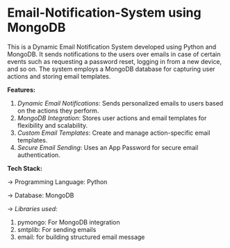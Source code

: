 # Email-Notification-System using MongoDB
This is a Dynamic Email Notification System developed using Python and MongoDB. It sends notifications to the users over emails in case of certain events such as requesting a password reset, logging in from a new device, and so on. The system employs a MongoDB database for capturing user actions and storing email templates.

**Features:**
1) _Dynamic Email Notifications_: Sends personalized emails to users based on the actions they perform.
2) _MongoDB Integration_:         Stores user actions and email templates for flexibility and scalability.
3) _Custom Email Templates_:       Create and manage action-specific email templates.
4) _Secure Email Sending_:       Uses an App Password for secure email authentication.
   
**Tech Stack:**


-> Programming Language: Python

-> Database: MongoDB

-> _Libraries used:_

1) pymongo:  For MongoDB integration
2) smtplib:  For sending emails
3) email:  for building structured email message
   
